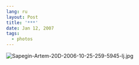```yaml
---
lang: ru
layout: Post
title: '***'
date: Jan 12, 2007
tags:
  - photos
---
```


![Sapegin-Artem-20D-2006-10-25-259-5945-lj.jpg](upload://Sapegin-Artem-20D-2006-10-25-259-5945-lj.jpg)
